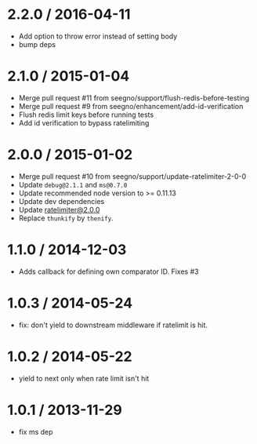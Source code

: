 
2.2.0 / 2016-04-11
==================

  * Add option to throw error instead of setting body
  * bump deps

2.1.0 / 2015-01-04
==================

  * Merge pull request #11 from seegno/support/flush-redis-before-testing
  * Merge pull request #9 from seegno/enhancement/add-id-verification
  * Flush redis limit keys before running tests
  * Add id verification to bypass ratelimiting

2.0.0 / 2015-01-02
==================

  * Merge pull request #10 from seegno/support/update-ratelimiter-2-0-0
  * Update `debug@2.1.1` and `ms@0.7.0`
  * Update recommended node version to >= 0.11.13
  * Update dev dependencies
  * Update ratelimiter@2.0.0
  * Replace `thunkify` by `thenify`.

1.1.0 / 2014-12-03
==================

  * Adds callback for defining own comparator ID. Fixes #3

1.0.3 / 2014-05-24
==================

 * fix: don't yield to downstream middleware if ratelimit is hit.

1.0.2 / 2014-05-22
==================

 * yield to next only when rate limit isn't hit

1.0.1 / 2013-11-29
==================

 * fix ms dep
